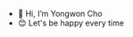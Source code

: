 - 👋 Hi, I’m Yongwon Cho
- 😊 Let's be happy every time

<!---
xpile98/xpile98 is a ✨ special ✨ repository because its `README.md` (this file) appears on your GitHub profile.
You can click the Preview link to take a look at your changes.
--->
